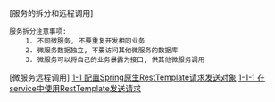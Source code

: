 [服务的拆分和远程调用]
    
    服务拆分注意事项:
        1. 不同微服务, 不要重复开发相同业务
        2. 微服务数据独立, 不要访问其他微服务的数据库
        3. 微服务可以将自己的业务暴露为接口, 供其他微服务调用
    
[微服务远程调用]
    [1-1 配置Spring原生RestTemplate请求发送对象](./order-service/src/main/java/com/hui/com.hui.config/RestTemplateConfig.java)
        [1-1-1 在service中使用RestTemplate发送请求](./order-service/src/main/java/com/hui/service/OrderService.java)